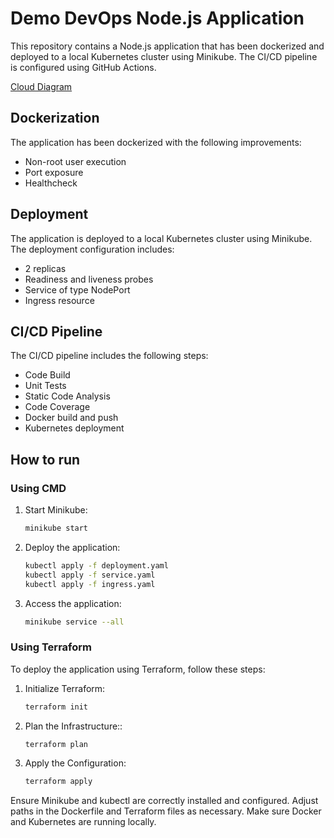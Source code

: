 # Demo DevOps Node.js Application

This repository contains a Node.js application that has been dockerized and deployed to a local Kubernetes cluster using Minikube. The CI/CD pipeline is configured using GitHub Actions.

[Cloud Diagram](diagram.png)

## Dockerization

The application has been dockerized with the following improvements:

- Non-root user execution
- Port exposure
- Healthcheck

## Deployment

The application is deployed to a local Kubernetes cluster using Minikube. The deployment configuration includes:

- 2 replicas
- Readiness and liveness probes
- Service of type NodePort
- Ingress resource

## CI/CD Pipeline

The CI/CD pipeline includes the following steps:

- Code Build
- Unit Tests
- Static Code Analysis
- Code Coverage
- Docker build and push
- Kubernetes deployment

## How to run

### Using CMD

1. Start Minikube:

   ```sh
   minikube start
   ```

2. Deploy the application:

   ```sh
   kubectl apply -f deployment.yaml
   kubectl apply -f service.yaml
   kubectl apply -f ingress.yaml
   ```

3. Access the application:
   ```sh
   minikube service --all
   ```

### Using Terraform

To deploy the application using Terraform, follow these steps:

1. Initialize Terraform:
   ```sh
   terraform init
   ```

2. Plan the Infrastructure::
   ```sh
   terraform plan
   ```

3. Apply the Configuration:
   ```sh
   terraform apply
   ```

Ensure Minikube and kubectl are correctly installed and configured. Adjust paths in the Dockerfile and Terraform files as necessary. Make sure Docker and Kubernetes are running locally.
